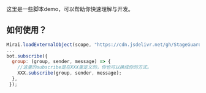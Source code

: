 这里是一些脚本demo，可以帮助你快速理解与开发。

## 如何使用？
```javascript
Mirai.loadExternalObject(scope, "https://cdn.jsdelivr.net/gh/StageGuard/mirai-rhinojs-sdk/demo/xxx.js", "XXX");
...
bot.subscribe({
  group: (group, sender, message) => {
    //这里的subscribe是在XXX里定义的，你也可以换成你的方式。
    XXX.subscribe(group, sender, message);
  },
 });
```